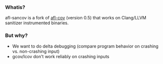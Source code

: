 ### Whatis?

afl-sancov is a fork of [afl-cov][1] (version 0.5) that works on Clang/LLVM sanitizer instrumented binaries.

### But why?

- We want to do delta debugging (compare program behavior on crashing vs. non-crashing input)
- gcov/lcov don't work reliably on crashing inputs

[1]: https://github.com/mrash/afl-cov    


